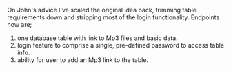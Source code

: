 On John's advice I've scaled the original idea back, trimming table requirements down and stripping most of the login functionality.
Endpoints now are;
1) one database table with link to Mp3 files and basic data.
2) login feature to comprise a single, pre-defined password to access table info.
3) ability for user to add an Mp3 link to the table.
